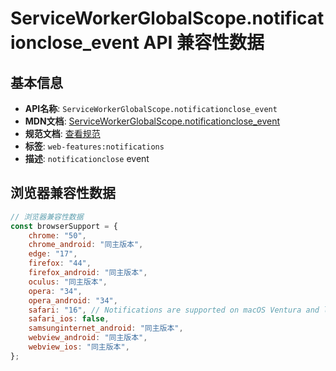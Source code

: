 # ServiceWorkerGlobalScope.notificationclose_event API 兼容性数据

## 基本信息

- **API名称**: `ServiceWorkerGlobalScope.notificationclose_event`
- **MDN文档**: [ServiceWorkerGlobalScope.notificationclose_event](https://developer.mozilla.org/docs/Web/API/ServiceWorkerGlobalScope/notificationclose_event)
- **规范文档**: [查看规范](https://notifications.spec.whatwg.org/#dom-serviceworkerglobalscope-onnotificationclose)
- **标签**: `web-features:notifications`
- **描述**: `notificationclose` event

## 浏览器兼容性数据

```javascript
// 浏览器兼容性数据
const browserSupport = {
    chrome: "50",
    chrome_android: "同主版本",
    edge: "17",
    firefox: "44",
    firefox_android: "同主版本",
    oculus: "同主版本",
    opera: "34",
    opera_android: "34",
    safari: "16", // Notifications are supported on macOS Ventura and later.,
    safari_ios: false,
    samsunginternet_android: "同主版本",
    webview_android: "同主版本",
    webview_ios: "同主版本",
};

```

